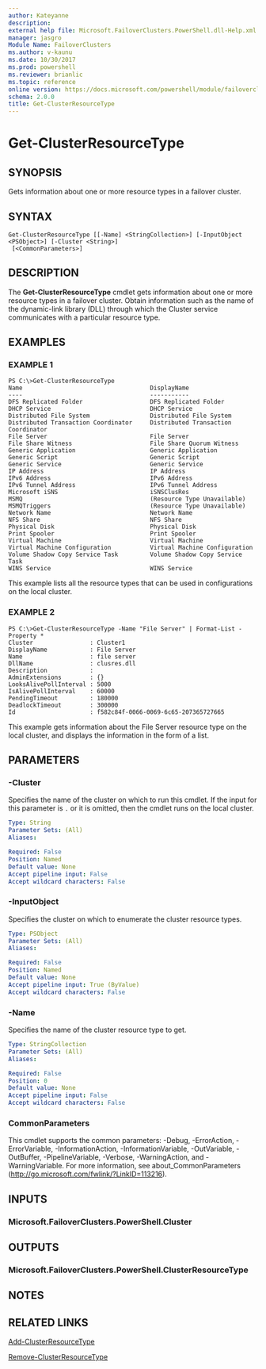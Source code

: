 ```yaml
---
author: Kateyanne
description: 
external help file: Microsoft.FailoverClusters.PowerShell.dll-Help.xml
manager: jasgro
Module Name: FailoverClusters
ms.author: v-kaunu
ms.date: 10/30/2017
ms.prod: powershell
ms.reviewer: brianlic
ms.topic: reference
online version: https://docs.microsoft.com/powershell/module/failoverclusters/get-clusterresourcetype?view=windowsserver2012r2-ps&wt.mc_id=ps-gethelp
schema: 2.0.0
title: Get-ClusterResourceType
---
```


# Get-ClusterResourceType

## SYNOPSIS
Gets information about one or more resource types in a failover cluster.

## SYNTAX

```
Get-ClusterResourceType [[-Name] <StringCollection>] [-InputObject <PSObject>] [-Cluster <String>]
 [<CommonParameters>]
```

## DESCRIPTION
The **Get-ClusterResourceType** cmdlet gets information about one or more resource types in a failover cluster.
Obtain information such as the name of the dynamic-link library (DLL) through which the Cluster service communicates with a particular resource type.

## EXAMPLES

### EXAMPLE 1
```
PS C:\>Get-ClusterResourceType
Name                                    DisplayName 
----                                    ----------- 
DFS Replicated Folder                   DFS Replicated Folder 
DHCP Service                            DHCP Service 
Distributed File System                 Distributed File System 
Distributed Transaction Coordinator     Distributed Transaction Coordinator 
File Server                             File Server 
File Share Witness                      File Share Quorum Witness 
Generic Application                     Generic Application 
Generic Script                          Generic Script 
Generic Service                         Generic Service 
IP Address                              IP Address 
IPv6 Address                            IPv6 Address 
IPv6 Tunnel Address                     IPv6 Tunnel Address 
Microsoft iSNS                          iSNSClusRes 
MSMQ                                    (Resource Type Unavailable) 
MSMQTriggers                            (Resource Type Unavailable) 
Network Name                            Network Name 
NFS Share                               NFS Share 
Physical Disk                           Physical Disk 
Print Spooler                           Print Spooler 
Virtual Machine                         Virtual Machine 
Virtual Machine Configuration           Virtual Machine Configuration 
Volume Shadow Copy Service Task         Volume Shadow Copy Service Task 
WINS Service                            WINS Service
```

This example lists all the resource types that can be used in configurations on the local cluster.

### EXAMPLE 2
```
PS C:\>Get-ClusterResourceType -Name "File Server" | Format-List -Property *
Cluster                : Cluster1 
DisplayName            : File Server 
Name                   : file server 
DllName                : clusres.dll 
Description            : 
AdminExtensions        : {} 
LooksAlivePollInterval : 5000 
IsAlivePollInterval    : 60000 
PendingTimeout         : 180000 
DeadlockTimeout        : 300000 
Id                     : f582c84f-0066-0069-6c65-207365727665
```

This example gets information about the File Server resource type on the local cluster, and displays the information in the form of a list.

## PARAMETERS

### -Cluster
Specifies the name of the cluster on which to run this cmdlet.
If the input for this parameter is `.` or it is omitted, then the cmdlet runs on the local cluster.

```yaml
Type: String
Parameter Sets: (All)
Aliases: 

Required: False
Position: Named
Default value: None
Accept pipeline input: False
Accept wildcard characters: False
```

### -InputObject
Specifies the cluster on which to enumerate the cluster resource types.

```yaml
Type: PSObject
Parameter Sets: (All)
Aliases: 

Required: False
Position: Named
Default value: None
Accept pipeline input: True (ByValue)
Accept wildcard characters: False
```

### -Name
Specifies the name of the cluster resource type to get.

```yaml
Type: StringCollection
Parameter Sets: (All)
Aliases: 

Required: False
Position: 0
Default value: None
Accept pipeline input: False
Accept wildcard characters: False
```

### CommonParameters
This cmdlet supports the common parameters: -Debug, -ErrorAction, -ErrorVariable, -InformationAction, -InformationVariable, -OutVariable, -OutBuffer, -PipelineVariable, -Verbose, -WarningAction, and -WarningVariable. For more information, see about_CommonParameters (http://go.microsoft.com/fwlink/?LinkID=113216).

## INPUTS

### Microsoft.FailoverClusters.PowerShell.Cluster

## OUTPUTS

### Microsoft.FailoverClusters.PowerShell.ClusterResourceType

## NOTES

## RELATED LINKS

[Add-ClusterResourceType](./Add-ClusterResourceType.md)

[Remove-ClusterResourceType](./Remove-ClusterResourceType.md)

